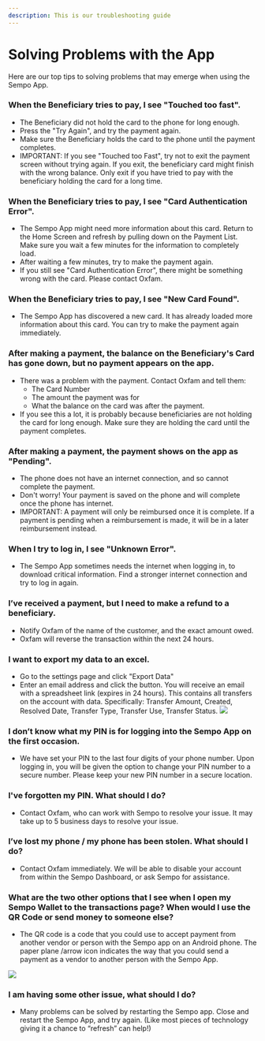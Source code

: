 ```yaml
---
description: This is our troubleshooting guide
---
```


# Solving Problems with the App

Here are our top tips to solving problems that may emerge when using the Sempo App.

### **When the Beneficiary tries to pay, I see "Touched too fast".**

* The Beneficiary did not hold the card to the phone for long enough.
* Press the "Try Again", and try the payment again.
* Make sure the Beneficiary holds the card to the phone until the payment completes.
* IMPORTANT: If you see "Touched too Fast", try not to exit the payment screen without trying again. If you exit, the beneficiary card might finish with the wrong balance. Only exit if you have tried to pay with the beneficiary holding the card for a long time.

### **When the Beneficiary tries to pay, I see "Card Authentication Error".**

* The Sempo App might need more information about this card. Return to the Home Screen and refresh by pulling down on the Payment List. Make sure you wait a few minutes for the information to completely load.
* After waiting a few minutes, try to make the payment again.
* If you still see "Card Authentication Error", there might be something wrong with the card. Please contact Oxfam.

### When the Beneficiary tries to pay, I see "New Card Found".

* The Sempo App has discovered a new card. It has already loaded more information about this card. You can try to make the payment again immediately.

### After making a payment, the balance on the Beneficiary's Card has gone down, but no payment appears on the app.

* There was a problem with the payment. Contact Oxfam and tell them:
  * The Card Number
  * The amount the payment was for
  * What the balance on the card was after the payment.
* If you see this a lot, it is probably because beneficiaries are not holding the card for long enough. Make sure they are holding the card until the payment completes.

### After making a payment, the payment shows on the app as "Pending".

* The phone does not have an internet connection, and so cannot complete the payment.
* Don't worry! Your payment is saved on the phone and will complete once the phone has internet.
* IMPORTANT:  A payment will only be reimbursed once it is complete. If a payment is pending when a reimbursement is made, it will be in a later reimbursement instead.

### When I try to log in, I see "Unknown Error".

* The Sempo App sometimes needs the internet when logging in, to download critical information. Find a stronger internet connection and try to log in again.

### I’ve received a payment, but I need to make a refund to a beneficiary. 

* Notify Oxfam of the name of the customer, and the exact amount owed.
* Oxfam will reverse the transaction within the next 24 hours. 

### I want to export my data to an excel.

* Go to the settings page and click "Export Data"
* Enter an email address and click the button. You will receive an email with a spreadsheet link \(expires in 24 hours\). This contains all transfers on the account with data. Specifically: Transfer Amount, Created, Resolved Date, Transfer Type, Transfer Use, Transfer Status.  ![](https://lh3.googleusercontent.com/xVAOQ3LbWtgsyuoLP76w06GgcldSjrybuHKZihhF-qI1Tf00AczlQlAngWSpPVGjhvnsX70PlCApkassv4vxiORWrTaqEJgH-Ymg3lm3nn1kg2XetSwNEFx7qICbcXNuEQdChT26)

### I don’t know what my PIN is for logging into the Sempo App on the first occasion.

* We have set your PIN to the last four digits of your phone number. Upon logging in, you will be given the option to change your PIN number to a secure number. Please keep your new PIN number in a secure location.

### I've forgotten my PIN. What should I do?

* Contact Oxfam, who can work with Sempo to resolve your issue. It may take up to 5 business days to resolve your issue.

### I’ve lost my phone / my phone has been stolen. What should I do?

* Contact Oxfam immediately. We will be able to disable your account from within the Sempo Dashboard, or ask Sempo for assistance.

### What are the two other options that I see when I open my Sempo Wallet to the transactions page? When would I use the QR Code or send money to someone else?

* The QR code is a code that you could use to accept payment from another vendor or person with the Sempo app on an Android phone. The paper plane /arrow icon indicates the way that you could send a payment as a vendor to another person with the Sempo App.

![](https://lh5.googleusercontent.com/z5VKyb6058aPhZ2B81cAIyNOQXNrIXn4qXbRvfYppVurxY8fAlZvH4NLQ-vLPT9GMHcSszcAZtHOMj-BBJpG8WU5XeKHyfkJ3ryIoOOjOEvXVcv3lBlp5Rq-fWFWC6PhgDUWhhUH)

### I am having some other issue, what should I do?

* Many problems can be solved by restarting the Sempo app. Close and restart the Sempo App, and try again. \(Like most pieces of technology giving it a chance to “refresh” can help!\)

## 

